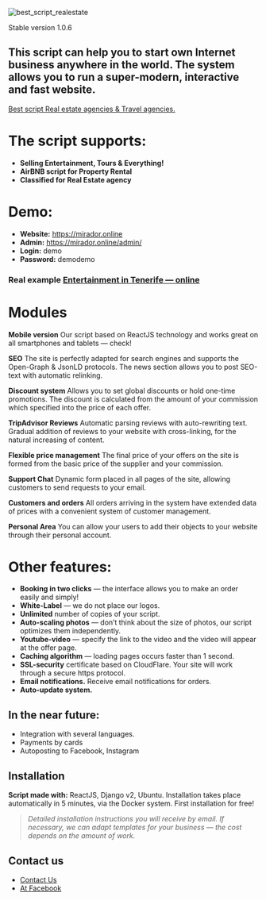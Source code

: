 ![best_script_realestate](https://github.com/reactpython/best_script_realestate/blob/master/best_script_realestate.gif?raw=true)

Stable version 1.0.6

## This script can help you to start own Internet business anywhere in the world. The system allows you to run a super-modern, interactive and fast website.

[Best script Real estate agencies & Travel agencies.](https://github.com/reactpython/best_script_for_agencies)

# The script supports:

-   **Selling Entertainment, Tours & Everything!**
-   **AirBNB script for Property Rental**    
-   **Classified for Real Estate agency**

# Demo:

-   **Website:** https://mirador.online
-   **Admin:** https://mirador.online/admin/    
-   **Login:** demo
-   **Password:** demodemo


### Real example [Entertainment in Tenerife — online](https://tenerifebook.com)

# Modules

**Mobile version**
Our script based on ReactJS technology and works great on all smartphones and tablets — check!

**SEO**
The site is perfectly adapted for search engines and supports the Open-Graph & JsonLD protocols.
The news section allows you to post SEO-text with automatic relinking.

**Discount system**
Allows you to set global discounts or hold one-time promotions. The discount is calculated from the amount of your    commission which    specified into the price of each offer.

**TripAdvisor Reviews**
Automatic parsing reviews with auto-rewriting text.
Gradual addition of reviews to your website with cross-linking, for the natural increasing of content.

**Flexible price management**
The final price of your offers on the site is formed from the basic price of the supplier and your commission.

**Support Chat**
Dynamic form placed in all pages of the site, allowing customers to send requests to your email.

**Customers and orders**
All orders arriving in the system have extended data of prices with a convenient system of customer management.

**Personal Area**
You can allow your users to add their objects to your website through their personal account.

# Other features:

-   **Booking in two clicks** — the interface allows you to make an order easily and simply!
-   **White-Label** — we do not place our logos.
-   **Unlimited** number of copies of your script.
-   **Auto-scaling photos** — don’t think about the size of photos, our script optimizes them independently.
-   **Youtube-video** — specify the link to the video and the video will appear at the offer page.
-   **Caching algorithm** — loading pages occurs faster than 1 second.
-   **SSL-security** certificate based on CloudFlare. Your site will work through a secure https protocol.
-   **Email notifications.** Receive email notifications for orders.    
-   **Auto-update system.**

## In the near future:

-   Integration with several languages.
-   Payments by cards    
-   Autoposting to Facebook, Instagram
    

## Installation

**Script made with:** ReactJS, Django v2, Ubuntu.
Installation takes place automatically in 5 minutes, via the Docker system. First installation for free!

> *Detailed installation instructions you will receive by email.*
> *If necessary, we can adapt templates for your business — the cost depends on the amount of work.*


## Contact us

-   [Contact Us](mailto:imconfirmer@gmail.com)
-   [At Facebook](https://www.facebook.com/profile.php?id=100000600443708)